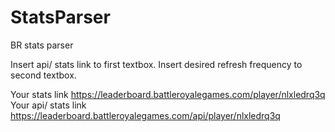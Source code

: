 # StatsParser
BR stats parser

Insert api/ stats link to first textbox. Insert desired refresh frequency to second textbox.

Your stats link  https://leaderboard.battleroyalegames.com/player/nlxledrq3q
Your api/ stats link https://leaderboard.battleroyalegames.com/api/player/nlxledrq3q
